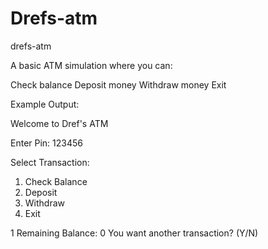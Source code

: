 # Drefs-atm
drefs-atm

A basic ATM simulation where you can:

Check balance
Deposit money
Withdraw money
Exit

Example Output:

Welcome to Dref's ATM

Enter Pin: 123456

Select Transaction:

1. Check Balance
2. Deposit
3. Withdraw
4. Exit

1
Remaining Balance: 0
You want another transaction? (Y/N)

